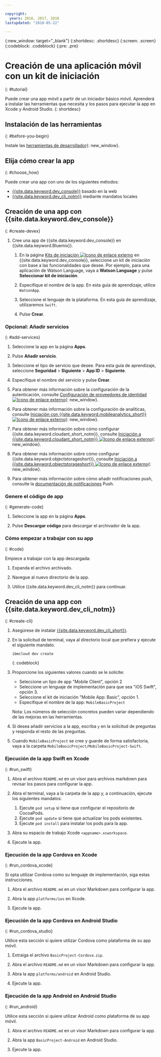 ```yaml
---

copyright:
  years: 2016, 2017, 2018
lastupdated: "2018-05-22"

---
```


{:new_window: target="_blank"}
{:shortdesc: .shortdesc}
{:screen: .screen}
{:codeblock: .codeblock}
{:pre: .pre}

# Creación de una aplicación móvil con un kit de iniciación
{: #tutorial}

Puede crear una app móvil a partir de un iniciador básico móvil. Aprenderá a instalar las herramientas que necesita y los pasos para ejecutar la app en Xcode y Android Studio.
{: shortdesc}

## Instalación de las herramientas
{: #before-you-begin}

Instale las [herramientas de desarrollador](/docs/cli/idt/index.html#create){: new_window}.

## Elija cómo crear la app
{: #choose_how}

Puede crear una app con uno de los siguientes métodos:
- [{{site.data.keyword.dev_console}}](#create-devex) basado en la web
- [{{site.data.keyword.dev_cli_notm}}](#create-cli) mediante mandatos locales

## Creación de una app con {{site.data.keyword.dev_console}}
{: #create-devex}

1. Cree una app de {{site.data.keyword.dev_console}} en {{site.data.keyword.Bluemix}}.

    1. En la página [Kits de iniciación ![Icono de enlace externo](../../icons/launch-glyph.svg "Icono de enlace externo")](https://console.ng.bluemix.net/developer/appservice/starter-kits/) en {{site.data.keyword.dev_console}}, seleccione un kit de iniciación con base a las funcionalidades que desee. Por ejemplo, para una aplicación de Watson Language, vaya a **Watson Language** y pulse **Seleccionar kit de iniciación**.

    2. Especifique el nombre de la app. En esta guía de aprendizaje, utilice `WatsonApp`.   

    3. Seleccione el lenguaje de la plataforma. En esta guía de aprendizaje, utilizaremos `Swift`.

    4. Pulse **Crear**.

### Opcional: Añadir servicios
{: #add-services}

1. Seleccione la app en la página **Apps**.

2. Pulse **Añadir servicio**.

3. Seleccione el tipo de servicio que desee. Para esta guía de aprendizaje, seleccione **Seguridad** > **Siguiente** > **App ID** > **Siguiente**.

4. Especifique el nombre del servicio y pulse **Crear**.

5. Para obtener más información sobre la configuración de la autenticación, consulte [Configuración de proveedores de identidad ![Icono de enlace externo](../../icons/launch-glyph.svg "Icono de enlace externo")](/docs/services/appid/identity-providers.html){: new_window}.

6. Para obtener más información sobre la configuración de analíticas, consulte [Iniciación con {{site.data.keyword.mobileanalytics_short}} ![Icono de enlace externo](../../icons/launch-glyph.svg "Icono de enlace externo")](/docs/services/mobileanalytics/index.html){: new_window}.

7. Para obtener más información sobre cómo configurar {{site.data.keyword.cloudant_short_notm}}, consulte [Iniciación a {{site.data.keyword.cloudant_short_notm}} ![Icono de enlace externo](../../icons/launch-glyph.svg "Icono de enlace externo")](/docs/services/Cloudant/index.html){: new_window}.

8. Para obtener más información sobre cómo configurar {{site.data.keyword.objectstorageshort}}, consulte [Iniciación a {{site.data.keyword.objectstorageshort}} ![Icono de enlace externo](../../icons/launch-glyph.svg "Icono de enlace externo")](/docs/services/ObjectStorage/index.html){: new_window}.

9. Para obtener más información sobre cómo añadir notificaciones push, consulte la [documentación de notificaciones](/docs/services/mobilepush/c_overview_push.html#overview-push) Push.

### Genere el código de app
{: #generate-code}

1. Seleccione la app en la página **Apps**.

2. Pulse **Descargar código** para descargar el archivador de la app.

### Cómo empezar a trabajar con su app
{: #code}

Empiece a trabajar con la app descargada:

1. Expanda el archivo archivado.

2. Navegue al nuevo directorio de la app.

3. Utilice {{site.data.keyword.dev_cli_notm}} para continuar.


## Creación de una app con {{site.data.keyword.dev_cli_notm}}
{: #create-cli}

1. Asegúrese de instalar [{{site.data.keyword.dev_cli_short}}](/docs/cli/idt/index.html).

2. En la solicitud de terminal, vaya al directorio local que prefiera y ejecute el siguiente mandato.

	```
	ibmcloud dev create
	```
	{: codeblock}

3. Proporcione los siguientes valores cuando se le solicite:

	* Seleccione un tipo de app "Mobile Client", opción 2
	* Seleccione un lenguaje de implementación para que sea "iOS Swift", opción 3.
	* Seleccione el kit de iniciación "Mobile App: Basic", opción 1.
	* Especifique el nombre de la app: `MobileBasicProject`

    Nota: Los números de selección concretos pueden variar dependiendo de las mejoras en las herramientas.

4. Si desea añadir servicios a la app, escriba `y` en la solicitud de preguntas y responda el resto de las preguntas.

5. Cuando `MobileBasicProject` se cree y guarde de forma satisfactoria, vaya a la carpeta `MobileBasicProject/MobileBasicProject-Swift`.

### Ejecución de la app Swift en Xcode
{: #run_swift}

1. Abra el archivo `README.md` en un visor para archivos markdown para revisar los pasos para configurar la app.

2. Abra el terminal, vaya a la carpeta de la app y, a continuación, ejecute los siguientes mandatos:
    1. Ejecute `pod setup` si tiene que configurar el repositorio de CocoaPods.
    2. Ejecute `pod update` si tiene que actualizar los pods existentes.
    3. Ejecute `pod install` para instalar los pods para la app.

3. Abra su espacio de trabajo Xcode `<appname>.xcworkspace`.

4. Ejecute la app.

### Ejecución de la app Cordova en Xcode
{: #run_cordova_xcode}

Si opta utilizar Cordova como su lenguaje de implementación, siga estas instrucciones.

1. Abra el archivo `README.md` en un visor Markdown para configurar la app.

2. Abra la app `platforms/ios` en Xcode.

3. Ejecute la app.

### Ejecución de la app Cordova en Android Studio
{: #run_cordova_studio}

Utilice esta sección si quiere utilizar Cordova como plataforma de su app móvil.

1. Extraiga el archivo `BasicProject-Cordova.zip`.

2. Abra el archivo `README.md` en un visor Markdown para configurar la app.

3. Abra la app `platforms/android` en Android Studio.

4. Ejecute la app.

### Ejecución de la app Android en Android Studio
{: #run_android}

Utilice esta sección si quiere utilizar Android como plataforma de su app móvil.

1. Abra el archivo `README.md` en un visor Markdown para configurar la app.

2. Abra la app `BasicProject-Android` en Android Studio.

3. Ejecute la app.
